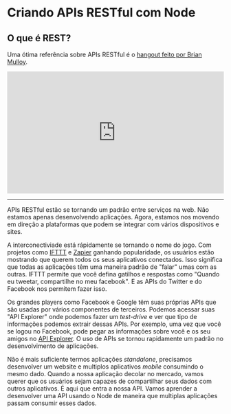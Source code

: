 # Criando APIs RESTful com Node

## O que é REST?

Uma ótima referência sobre APIs RESTful é o [hangout feito por Brian Mulloy](https://youtu.be/QpAhXa12xvU).

<div style="position:relative;height:0;padding-bottom:56.25%"><iframe src="https://www.youtube.com/embed/QpAhXa12xvU?ecver=2" width="640" height="360" frameborder="0" style="position:absolute;width:100%;height:100%;left:0" allowfullscreen></iframe></div>

---

APIs RESTful estão se tornando um padrão entre serviços na web. Não estamos apenas desenvolvendo aplicações. Agora, estamos nos movendo em direção a plataformas que podem se integrar com vários dispositivos e sites.

A interconectiviade está rápidamente se tornando o nome do jogo. Com projetos como [IFTTT](https://ifttt.com) e [Zapier](https://zapier.com/) ganhando popularidade, os usuários estão mostrando que querem todos os seus aplicativos conectados. Isso significa que todas as aplicações têm uma maneira padrão de "falar" umas com as outras. IFTTT permite que você defina gatilhos e respostas como "Quando eu tweetar, compartilhe no meu facebook". E as APIs do Twitter e do Facebook nos permitem fazer isso.

Os grandes players como Facebook e Google têm suas próprias APIs que são usadas por vários componentes de terceiros. Podemos acessar suas "API Explorer" onde podemos fazer um *test-drive* e ver que tipo de informações podemos extrair dessas APIs. Por exemplo, uma vez que você se logou no Facebook, pode pegar as informações sobre você e os seu amigos no [API Explorer](https://developers.facebook.com/tools/explorer/?method=GET&path=me&version=v2.5). O uso de APIs se tornou rapidamente um padrão no desenvolvimento de aplicações.

Não é mais suficiente termos aplicações *standalone*, precisamos desenvolver um website e multiplos aplicativos *mobile* consumindo o mesmo dado. Quando a nossa aplicação decolar no mercado, vamos querer que os usuários sejam capazes de compartilhar seus dados com outros aplicativos. É aqui que entra a nossa API. Vamos aprender a desenvolver uma API usando o Node de maneira que multiplas aplicações passam consumir esses dados.
